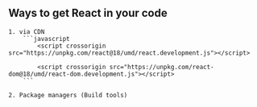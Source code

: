 ## Ways to get React in your code

    1. via CDN
        ```javascript
            <script crossorigin src="https://unpkg.com/react@18/umd/react.development.js"></script>

            <script crossorigin src="https://unpkg.com/react-dom@18/umd/react-dom.development.js"></script>
        ```
        
    2. Package managers (Build tools)

